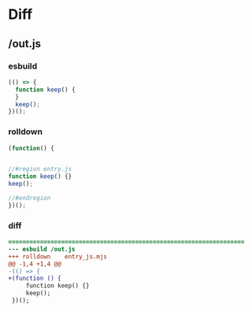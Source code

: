 # Diff
## /out.js
### esbuild
```js
(() => {
  function keep() {
  }
  keep();
})();
```
### rolldown
```js
(function() {


//#region entry.js
function keep() {}
keep();

//#endregion
})();

```
### diff
```diff
===================================================================
--- esbuild	/out.js
+++ rolldown	entry_js.mjs
@@ -1,4 +1,4 @@
-(() => {
+(function () {
     function keep() {}
     keep();
 })();

```